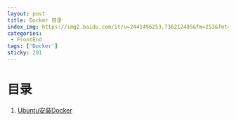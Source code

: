 ```yaml
---
layout: post
title: Docker 目录
index_img: https://img2.baidu.com/it/u=2441496253,736212485&fm=253&fmt=auto&app=138&f=JPEG?w=602&h=352
categories:
 - FrontEnd
tags: ['Docker']
sticky: 201
---
```


# 目录

1. [Ubuntu安装Docker](/blog/FrontEnd/Network/Docker/install/)